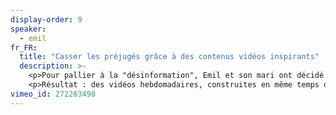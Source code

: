 ```yaml
---
display-order: 9
speaker:
  - emil
fr_FR:
  title: "Casser les préjugés grâce à des contenus vidéos inspirants"
  description: >-
    <p>Pour pallier à la "désinformation", Emil et son mari ont décidé de se saisir du web pour prendre la parole et défendre en douceur l'homoparentalité. L'idée : produire des vidéos qui racontent leur vie de papas pour montrer que finalement, ce n'est pas si différent...</p>
    <p>Résultat : des vidéos hebdomadaires, construites en même temps que leur parentalité, qui racontent leur vie de... parents, tout simplement.</p>
vimeo_id: 272263498
---
```


